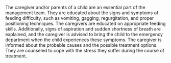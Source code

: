 The caregiver and/or parents of a child are an essential part of the management team. They are educated about the signs and symptoms of feeding difficulty, such as vomiting, gagging, regurgitation, and proper positioning techniques. The caregivers are educated on appropriate feeding skills. Additionally, signs of aspiration and sudden shortness of breath are explained, and the caregiver is advised to bring the child to the emergency department when the child experiences these symptoms. The caregiver is informed about the probable causes and the possible treatment options. They are counseled to cope with the stress they suffer during the course of treatment.